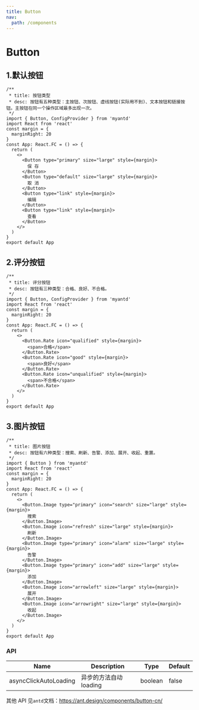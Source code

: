 ```yaml
---
title: Button
nav:
  path: /components
---
```


# Button

## 1.默认按钮

```tsx
/**
 * title: 按钮类型
 * desc: 按钮有五种类型：主按钮、次按钮、虚线按钮(实际用不到)、文本按钮和链接按钮。主按钮在同一个操作区域最多出现一次。
 */
import { Button, ConfigProvider } from 'myantd'
import React from 'react'
const margin = {
  marginRight: 20
}
const App: React.FC = () => {
  return (
    <>
      <Button type="primary" size="large" style={margin}>
        保 存
      </Button>
      <Button type="default" size="large" style={margin}>
        取 消
      </Button>
      <Button type="link" style={margin}>
        编辑
      </Button>
      <Button type="link" style={margin}>
        查看
      </Button>
    </>
  )
}
export default App
```

## 2.评分按钮

```tsx
/**
 * title: 评分按钮
 * desc: 按钮有三种类型：合格、良好、不合格。
 */
import { Button, ConfigProvider } from 'myantd'
import React from 'react'
const margin = {
  marginRight: 20
}
const App: React.FC = () => {
  return (
    <>
      <Button.Rate icon="qualified" style={margin}>
        <span>合格</span>
      </Button.Rate>
      <Button.Rate icon="good" style={margin}>
        <span>良好</span>
      </Button.Rate>
      <Button.Rate icon="unqualified" style={margin}>
        <span>不合格</span>
      </Button.Rate>
    </>
  )
}
export default App
```

## 3.图片按钮

```tsx
/**
 * title: 图片按钮
 * desc: 按钮有六种类型：搜索、刷新、告警、添加、展开、收起、重置。
 */
import { Button } from 'myantd'
import React from 'react'
const margin = {
  marginRight: 20
}
const App: React.FC = () => {
  return (
    <>
      <Button.Image type="primary" icon="search" size="large" style={margin}>
        搜索
      </Button.Image>
      <Button.Image icon="refresh" size="large" style={margin}>
        刷新
      </Button.Image>
      <Button.Image type="primary" icon="alarm" size="large" style={margin}>
        告警
      </Button.Image>
      <Button.Image type="primary" icon="add" size="large" style={margin}>
        添加
      </Button.Image>
      <Button.Image icon="arrowleft" size="large" style={margin}>
        展开
      </Button.Image>
      <Button.Image icon="arrowright" size="large" style={margin}>
        收起
      </Button.Image>
    </>
  )
}
export default App
```

### API

| Name                  | Description            | Type    | Default |
| --------------------- | ---------------------- | ------- | ------- |
| asyncClickAutoLoading | 异步的方法自动 loading | boolean | false   |

其他 API 见`antd`文档：https://ant.design/components/button-cn/
